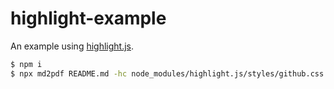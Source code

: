 # highlight-example

An example using [highlight.js](https://highlightjs.org).

```sh
$ npm i
$ npx md2pdf README.md -hc node_modules/highlight.js/styles/github.css -p /path/to/your/chrome
```
